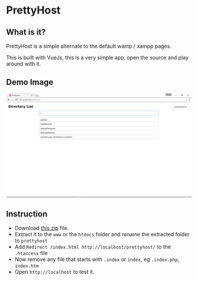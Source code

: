 # PrettyHost

## What is it?
PrettyHost is a simple alternate to the default wamp / xampp pages.

This is built with VueJs, this is a very simple app, open the source and play around with it.

## Demo Image
![PrettyHost demo image](./demo.png)

## Instruction
- Download [this zip](https://github.com/skadimoolam/prettyhost/archive/master.zip) file.
- Extract it to the `www` or the `htdocs` folder and rename the extracted folder to `prettyhost`
- Add `Redirect /index.html http://localhost/prettyhost/` to the `.htaccess` file
- Now remove any file that starts with `.index` or `index`, eg `.index.php`, `index.htm`
- Open `http://localhost` to test it.